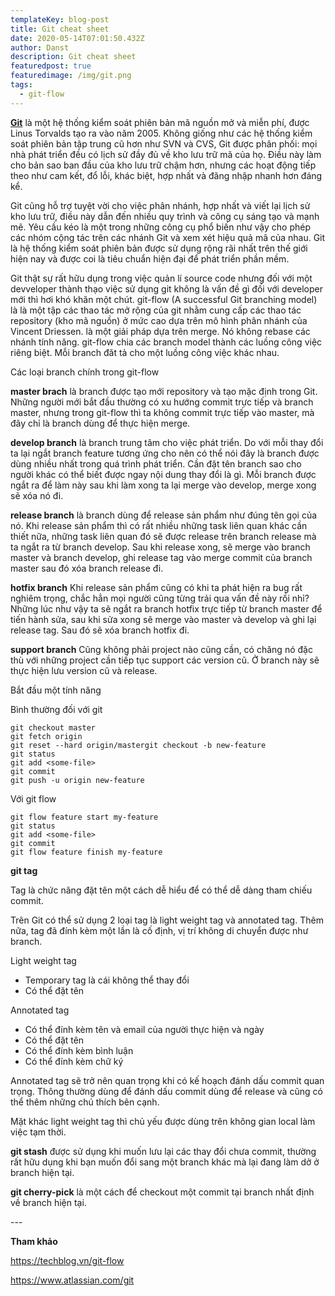 ```yaml
---
templateKey: blog-post
title: Git cheat sheet
date: 2020-05-14T07:01:50.432Z
author: Danst
description: Git cheat sheet
featuredpost: true
featuredimage: /img/git.png
tags:
  - git-flow
---
```

**[Git](https://vi.wikipedia.org/wiki/Git_(ph%E1%BA%A7n_m%E1%BB%81m))** là một hệ thống kiểm soát phiên bản mã nguồn mở và miễn phí, được Linus Torvalds tạo ra vào năm 2005. Không giống như các hệ thống kiểm soát phiên bản tập trung cũ hơn như SVN và CVS, Git được phân phối: mọi nhà phát triển đều có lịch sử đầy đủ về kho lưu trữ mã của họ. Điều này làm cho bản sao ban đầu của kho lưu trữ chậm hơn, nhưng các hoạt động tiếp theo như cam kết, đổ lỗi, khác biệt, hợp nhất và đăng nhập nhanh hơn đáng kể.

Git cũng hỗ trợ tuyệt vời cho việc phân nhánh, hợp nhất và viết lại lịch sử kho lưu trữ, điều này dẫn đến nhiều quy trình và công cụ sáng tạo và mạnh mẽ. Yêu cầu kéo là một trong những công cụ phổ biến như vậy cho phép các nhóm cộng tác trên các nhánh Git và xem xét hiệu quả mã của nhau. Git là hệ thống kiểm soát phiên bản được sử dụng rộng rãi nhất trên thế giới hiện nay và được coi là tiêu chuẩn hiện đại để phát triển phần mềm.

Git thật sự rất hữu dụng trong việc quản lí source code nhưng đối với một devveloper thành thạo việc sử dụng git không là vấn đề gì đối với developer mới thì hơi khó khăn một chút. git-flow (A successful Git branching model) là là một tập các thao tác mở rộng của git nhằm cung cấp các thao tác repository (kho mã nguồn) ở mức cao dựa trên mô hình phân nhánh của Vincent Driessen. là một giải pháp dựa trên merge. Nó không rebase các nhánh tính năng. git-flow chia các branch model thành các luồng công việc riêng biệt. Mỗi branch đăt tả cho một luồng công việc khác nhau. 

Các loại branch chính trong git-flow

**master brach** là branch được tạo mới repository và tạo mặc định trong Git. Những người mới bắt đầu thường có xu hướng commit trực tiếp và branch master, nhưng trong git-flow thì ta không commit trực tiếp vào master, mà đây chỉ là branch dùng để thực hiện merge.

**develop branch** là branch trung tâm cho việc phát triển. Do với mỗi thay đổi ta lại ngắt branch feature tương ứng cho nên có thể nói đây là branch được dùng nhiều nhất trong quá trình phát triển. Cần đặt tên branch sao cho người khác có thể biết được ngay nội dung thay đổi là gì. Mỗi branch được ngắt ra để làm này sau khi làm xong ta lại merge vào develop, merge xong sẽ xóa nó đi.

**release branch** là branch dùng để release sản phẩm như đúng tên gọi của nó. Khi release sản phẩm thì có rất nhiều những task liên quan khác cần thiết nữa, những task liên quan đó sẽ được release trên branch release mà ta ngắt ra từ branch develop. Sau khi release xong, sẽ merge vào branch master và branch develop, ghi release tag vào merge commit của branch master sau đó xóa branch release đi.

**hotfix branch** Khi release sản phẩm cũng có khi ta phát hiện ra bug rất nghiêm trọng, chắc hẳn mọi người cũng từng trải qua vấn đề này rồi nhỉ? Những lúc như vậy ta sẽ ngắt ra branch hotfix trực tiếp từ branch master để tiến hành sửa, sau khi sửa xong sẽ merge vào master và develop và ghi lại release tag. Sau đó sẽ xóa branch hotfix đi.

**support branch** Cũng không phải project nào cũng cần, có chăng nó đặc thù với những project cần tiếp tục support các version cũ. Ở branch này sẽ thực hiện lưu version cũ và release.

Bắt đầu một tính năng

Bình thường đối với git

```shell
git checkout master
git fetch origin
git reset --hard origin/mastergit checkout -b new-feature
git status
git add <some-file>
git commit
git push -u origin new-feature
```

Với git flow

```shell
git flow feature start my-feature
git status
git add <some-file>
git commit
git flow feature finish my-feature 
```

**git tag**

Tag là chức năng đặt tên một cách dễ hiểu để có thể dễ dàng tham chiếu commit.

Trên Git có thể sử dụng 2 loại tag là light weight tag và annotated tag. Thêm nữa, tag đã đính kèm một lần là cố định, vị trí không di chuyển được như branch.

Light weight tag

* Temporary tag là cái không thể thay đổi
* Có thể đặt tên

Annotated tag

* Có thể đính kèm tên và email của người thực hiện và ngày
* Có thể đặt tên
* Có thể đính kèm bình luận
* Có thể đính kèm chữ ký

Annotated tag sẽ trở nên quan trọng khi có kế hoạch đánh dấu commit quan trọng. Thông thường dùng để đánh dấu commit dùng để release và cũng có thể thêm những chú thích bên cạnh.

Mặt khác light weight tag thì chủ yếu được dùng trên không gian local làm việc tạm thời.

**git stash** được sử dụng khi muốn lưu lại các thay đổi chưa commit, thường rất hữu dụng khi bạn muốn đổi sang một branch khác mà lại đang làm dở ở branch hiện tại.

**git cherry-pick**  là một cách để checkout một commit tại branch nhất định về branch hiện tại.

\---

**Tham khảo**

<https://techblog.vn/git-flow>

<https://www.atlassian.com/git>